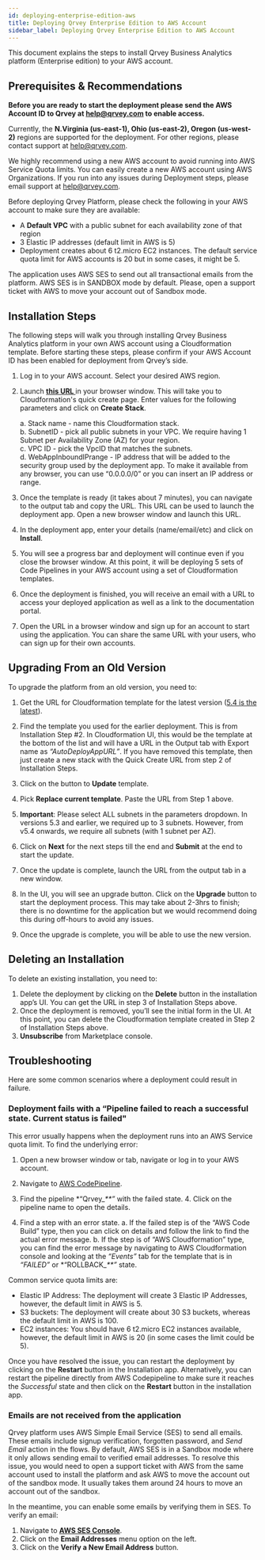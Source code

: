 ```yaml
---
id: deploying-enterprise-edition-aws
title: Deploying Qrvey Enterprise Edition to AWS Account
sidebar_label: Deploying Qrvey Enterprise Edition to AWS Account
---
```

<div style={{textAlign: "justify"}}/>

This document explains the steps to install Qrvey Business Analytics platform (Enterprise edition) to your AWS account.

## Prerequisites & Recommendations

**Before you are ready to start the deployment please send the AWS Account ID to Qrvey at [help@qrvey.com](mailto:help@qrvey.com) to enable access.**

Currently, the **N.Virginia (us-east-1), Ohio (us-east-2), Oregon (us-west-2)** regions are supported for the deployment. For other regions, please contact support at [help@qrvey.com](mailto:help@qrvey.com).

We highly recommend using a new AWS account to avoid running into AWS Service Quota limits. You can easily create a new AWS account using AWS Organizations. If you run into any issues during Deployment steps, please email support at [help@qrvey.com](mailto:help@qrvey.com).

Before deploying Qrvey Platform, please check the following in your AWS account to make sure they are available:

-   A **Default VPC** with a public subnet for each availability zone of that region
-   3 Elastic IP addresses (default limit in AWS is 5)
-   Deployment creates about 6 t2.micro EC2 instances. The default service quota limit for AWS accounts is 20 but in some cases, it might be 5.

The application uses AWS SES to send out all transactional emails from the platform. AWS SES is in SANDBOX mode by default. Please, open a support ticket with AWS to move your account out of Sandbox mode.

## Installation Steps

The following steps will walk you through installing Qrvey Business Analytics platform in your own AWS account using a Cloudformation template. Before starting these steps, please confirm if your AWS Account ID has been enabled for deployment from Qrvey’s side.

1.  Log in to your AWS account. Select your desired AWS region.

2.  Launch
    <a href="https://console.aws.amazon.com/cloudformation/home?region=us-east-1#/stacks/quickcreate?templateURL=https://qrvey-autodeployapp.s3.amazonaws.com/autodeployappCloudformation-enterprise-5.3.json&stackName=Qrvey-Deployment-Manager"> <strong> this URL  </strong> </a> in your browser window.  This will take you to Cloudformation's quick create page. Enter values for the following parameters and click on **Create Stack**. <br />

      a. Stack name - name this Cloudformation stack. <br />
      b. SubnetID - pick all public subnets in your VPC. We require having 1 Subnet per Availability Zone (AZ) for your region.<br />
      c. VPC ID - pick the VpcID that matches the subnets.<br />
      d. WebAppInboundIPrange - IP address that will be added to the security group used by the deployment app. To make it available from any browser, you can use “0.0.0.0/0” or you can insert an IP address or range.

3.  Once the template is ready (it takes about 7 minutes), you can navigate to the output tab and copy the URL. This URL can be used to launch the deployment app. Open a new browser window and launch this URL.

4.  In the deployment app, enter your details (name/email/etc) and click on **Install**.

5.  You will see a progress bar and deployment will continue even if you close the browser window. At this point, it will be deploying 5 sets of Code Pipelines in your AWS account using a set of Cloudformation templates.

6.  Once the deployment is finished, you will receive an email with a URL to access your deployed application as well as a link to the documentation portal.

7.  Open the URL in a browser window and sign up for an account to start using the application. You can share the same URL with your users, who can sign up for their own accounts. 

## Upgrading From an Old Version

To upgrade the platform from an old version, you need to:

1.  Get the URL for Cloudformation template for the latest version 
    (<a href=" https://qrvey-autodeployapp.s3.amazonaws.com/autodeployappCloudformation-enterprise-5.4.json">5.4 is the latest</a>).

2.  Find the template you used for the earlier deployment. This is from Installation Step #2. In Cloudformation UI, this would be the template at the bottom of the list and will have a URL in the Output tab with Export name as _“AutoDeployAppURL”_. If you have removed this template, then just create a new stack with the Quick Create URL from step 2 of Installation Steps.

3.  Click on the button to **Update** template.

4.  Pick **Replace current template**. Paste the URL from Step 1 above.

5.  **Important**: Please select ALL subnets in the parameters dropdown. In versions 5.3 and earlier, we required up to 3 subnets. However, from v5.4 onwards, we require all subnets (with 1 subnet per AZ).

6.  Click on **Next** for the next steps till the end and **Submit** at the end to start the update.

7.  Once the update is complete, launch the URL from the output tab in a new window.

8.  In the UI, you will see an upgrade button.  Click on the **Upgrade** button to start the deployment process. This may take about 2-3hrs to finish; there is no downtime for the application but we would recommend doing this during off-hours to avoid any issues.

9.  Once the upgrade is complete, you will be able to use the new version.

## Deleting an Installation

To delete an existing installation, you need to: 

1.  Delete the deployment by clicking on the **Delete** button in the installation app’s UI. You can get the URL in step 3 of Installation Steps above.
2.  Once the deployment is removed, you’ll see the initial form in the UI. At this point, you can delete the Cloudformation template created in Step 2 of Installation Steps above.
3.  **Unsubscribe** from Marketplace console.

## Troubleshooting

Here are some common scenarios where a deployment could result in failure.

<h3 style={{color: "#A9A9A9"}}> Deployment fails with a “Pipeline failed to reach a successful state. Current status is failed"</h3>

This error usually happens when the deployment runs into an AWS Service quota limit. To find the underlying error: 

1.  Open a new browser window or tab, navigate or log in to your AWS account.
2.  Navigate to <a href="https://console.aws.amazon.com/codesuite/codepipeline/pipelines?region=us-east-1">AWS CodePipeline</a>.


3.  Find the pipeline \*“Qrvey\__\*\*”_ with the failed state. 4. Click on the pipeline name to open the details.

4.  Find a step with an error state. 
    a. If the failed step is of the “AWS Code Build” type, then you can click on details and follow the link to find the actual error message.
    b. If the step is of “AWS Cloudformation” type, you can find the error message by navigating to AWS Cloudformation console and looking at the _“Events”_ tab for the template that is in _“FAILED”_ or \*“ROLLBACK\__\*\*”_ state.

Common service quota limits are:

-   Elastic IP Address: The deployment will create 3 Elastic IP Addresses, however, the default limit in AWS is 5.
-   S3 buckets: The deployment will create about 30 S3 buckets, whereas the default limit in AWS is 100.
-   EC2 instances: You should have 6 t2.micro EC2 instances available, however, the default limit in AWS is 20 (in some cases the limit could be 5). 

Once you have resolved the issue, you can restart the deployment by clicking on the **Restart** button in the Installation app. Alternatively, you can restart the pipeline directly from AWS Codepipeline to make sure it reaches the _Successful_ state and then click on the **Restart** button in the installation app.

<h3 style={{color: "#A9A9A9"}}> Emails are not received from the application</h3>

Qrvey platform uses AWS Simple Email Service (SES) to send all emails. These emails include signup verification, forgotten password, and _Send Email_ action in the flows. By default, AWS SES is in a Sandbox mode where it only allows sending email to verified email addresses. To resolve this issue, you would need to open a support ticket with AWS from the same account used to install the platform and ask AWS to move the account out of the sandbox mode. It usually takes them around 24 hours to move an account out of the sandbox. 

In the meantime, you can enable some emails by verifying them in SES. To verify an email:

1.  Navigate to <strong><a href="https://console.aws.amazon.com/ses/home?region=us-east-1#">AWS SES Console</a></strong>.
2.  Click on the **Email Addresses** menu option on the left.
3.  Click on the **Verify a New Email Address** button.
